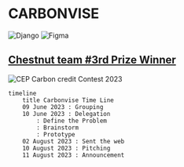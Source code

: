 # CARBONVISE
![Django](https://img.shields.io/badge/django-%23092E20.svg?style=for-the-badge&logo=django&logoColor=white)
![Figma](https://img.shields.io/badge/figma-%23F24E1E.svg?style=for-the-badge&logo=figma&logoColor=white)

## [Chestnut team #3rd Prize Winner](https://cep.or.th/carbonapp-01)

![CEP Carbon credit Contest 2023](https://github.com/Gannub/Carbonvise-CEP-contest-2023/assets/134199034/ece659f9-29d1-42df-9b22-a74c01c17118)

```mermaid
timeline
    title Carbonvise Time Line
    09 June 2023 : Grouping
    10 June 2023 : Delegation
        : Define the Problem
        : Brainstorm
        : Prototype
    02 August 2023 : Sent the web
    10 August 2023 : Pitching
    11 August 2023 : Announcement
```
